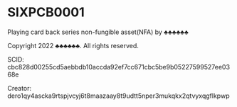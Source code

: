 # SIXPCB0001
Playing card back series non-fungible asset(NFA) by ♣♣♣♣♣♣

Copyright 2022 ♣♣♣♣♣♣. All rights reserved.

SCID: cbc828d00255cd5aebbdb10accda92ef7cc671cbc5be9b05227599527ee0368e

Creator: dero1qy4ascka9rtspjvcyj6t8maazaay8t9udtt5nper3mukqkx2qtvyxqgflkpwp
